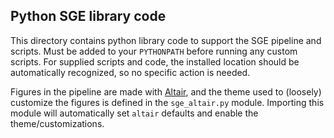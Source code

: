 ## Python SGE library code

This directory contains python library code to support the SGE pipeline and scripts.  Must be added to your `PYTHONPATH` before running any custom scripts.  For supplied scripts and code, the installed location should be automatically recognized, so no specific action is needed.  

Figures in the pipeline are made with [Altair](https://altair-viz.github.io/index.html), and the theme used to (loosely) customize the figures is defined in the `sge_altair.py` module.  Importing this module will automatically set `altair` defaults and enable the theme/customizations.  

